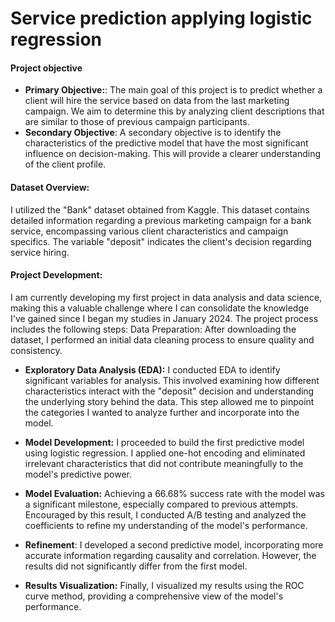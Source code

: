  # Service prediction applying logistic regression
#### Project objective
 - **Primary Objective:**: 
 The main goal of this project is to predict whether a client will hire the service based on data from the last marketing campaign. We aim to determine this by analyzing client descriptions that are similar to those of previous campaign participants.
 - **Secondary Objective**: 
 A secondary objective is to identify the characteristics of the predictive model that have the most significant influence on decision-making. This will provide a clearer understanding of the client profile.
#### Dataset Overview: 
I utilized the "Bank" dataset obtained from Kaggle. This dataset contains detailed information regarding a previous marketing campaign for a bank service, encompassing various client characteristics and campaign specifics. The variable "deposit" indicates the client's decision regarding service hiring.

#### Project Development: 
I am currently developing my first project in data analysis and data science, making this a valuable challenge where I can consolidate the knowledge I've gained since I began my studies in January 2024. The project process includes the following steps:
Data Preparation:
After downloading the dataset, I performed an initial data cleaning process to ensure quality and consistency.

- **Exploratory Data Analysis (EDA):**
I conducted EDA to identify significant variables for analysis. This involved examining how different characteristics interact with the "deposit" decision and understanding the underlying story behind the data. This step allowed me to pinpoint the categories I wanted to analyze further and incorporate into the model.

- **Model Development:**
I proceeded to build the first predictive model using logistic regression. I applied one-hot encoding and eliminated irrelevant characteristics that did not contribute meaningfully to the model's predictive power.

- **Model Evaluation:**
  Achieving a 66.68% success rate with the model was a significant milestone, especially compared to previous attempts. Encouraged by this result, I conducted A/B testing and analyzed the coefficients to refine my understanding of the model's performance.

- **Refinement**:
I developed a second predictive model, incorporating more accurate information regarding causality and correlation. However, the results did not significantly differ from the first model.

- **Results Visualization:**
Finally, I visualized my results using the ROC curve method, providing a comprehensive view of the model's performance.
